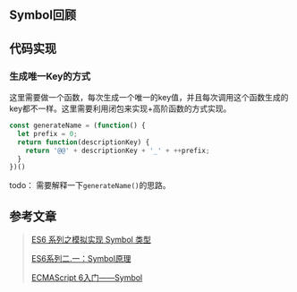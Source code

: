 ## Symbol回顾


## 代码实现

### 生成唯一Key的方式
这里需要做一个函数，每次生成一个唯一的key值，并且每次调用这个函数生成的key都不一样。这里需要利用闭包来实现+高阶函数的方式实现。
```javascript
const generateName = (function() {
  let prefix = 0;
  return function(descriptionKey) {
    return '@@' + descriptionKey + '_' + ++prefix;
  }
})()
```
todo： 需要解释一下`generateName()`的思路。

## 参考文章

> [ES6 系列之模拟实现 Symbol 类型](https://segmentfault.com/a/1190000015262174)
>
> [ES6系列二.一：Symbol原理](https://www.jianshu.com/p/ef93ac41b511)
>
> [ECMAScript 6入门——Symbol](http://es6.ruanyifeng.com/#docs/symbol)